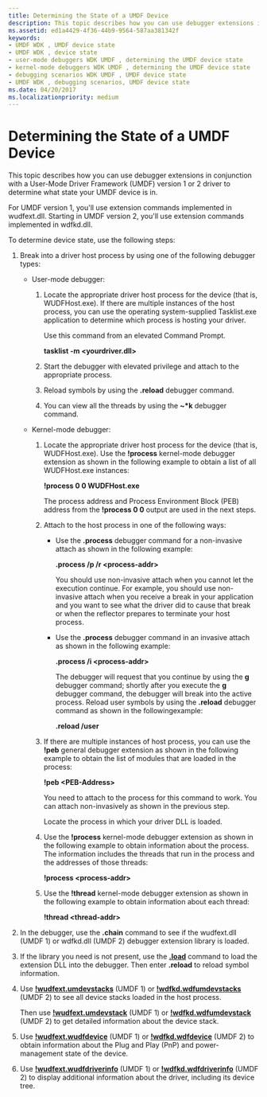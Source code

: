 ```yaml
---
title: Determining the State of a UMDF Device
description: This topic describes how you can use debugger extensions in conjunction with a User-Mode Driver Framework (UMDF) version 1 or 2 driver to determine what state your UMDF device is in.
ms.assetid: ed1a4429-4f36-44b9-9564-587aa381342f
keywords:
- UMDF WDK , UMDF device state
- UMDF WDK , device state
- user-mode debuggers WDK UMDF , determining the UMDF device state
- kernel-mode debuggers WDK UMDF , determining the UMDF device state
- debugging scenarios WDK UMDF , UMDF device state
- UMDF WDK , debugging scenarios, UMDF device state
ms.date: 04/20/2017
ms.localizationpriority: medium
---
```


# Determining the State of a UMDF Device


This topic describes how you can use debugger extensions in conjunction with a User-Mode Driver Framework (UMDF) version 1 or 2 driver to determine what state your UMDF device is in.

For UMDF version 1, you'll use extension commands implemented in wudfext.dll. Starting in UMDF version 2, you'll use extension commands implemented in wdfkd.dll.

To determine device state, use the following steps:

1.  Break into a driver host process by using one of the following debugger types:
    -   User-mode debugger:
        1.  Locate the appropriate driver host process for the device (that is, WUDFHost.exe). If there are multiple instances of the host process, you can use the operating system-supplied Tasklist.exe application to determine which process is hosting your driver.

            Use this command from an elevated Command Prompt.

            **tasklist -m &lt;yourdriver.dll&gt;**

        2.  Start the debugger with elevated privilege and attach to the appropriate process.
        3.  Reload symbols by using the **.reload** debugger command.
        4.  You can view all the threads by using the **~\*k** debugger command.

    -   Kernel-mode debugger:
        1.  Locate the appropriate driver host process for the device (that is, WUDFHost.exe). Use the **!process** kernel-mode debugger extension as shown in the following example to obtain a list of all WUDFHost.exe instances:

            **!process 0 0 WUDFHost.exe**

            The process address and Process Environment Block (PEB) address from the **!process 0 0** output are used in the next steps.

        2.  Attach to the host process in one of the following ways:
            -   Use the **.process** debugger command for a non-invasive attach as shown in the following example:

                **.process /p /r &lt;process-addr&gt;**

                You should use non-invasive attach when you cannot let the execution continue. For example, you should use non-invasive attach when you receive a break in your application and you want to see what the driver did to cause that break or when the reflector prepares to terminate your host process.

            -   Use the **.process** debugger command in an invasive attach as shown in the following example:

                **.process /i &lt;process-addr&gt;**

                The debugger will request that you continue by using the **g** debugger command; shortly after you execute the **g** debugger command, the debugger will break into the active process. Reload user symbols by using the **.reload** debugger command as shown in the followingexample:

                **.reload /user**

        3.  If there are multiple instances of host process, you can use the **!peb** general debugger extension as shown in the following example to obtain the list of modules that are loaded in the process:

            **!peb &lt;PEB-Address&gt;**

            You need to attach to the process for this command to work. You can attach non-invasively as shown in the previous step.

            Locate the process in which your driver DLL is loaded.

        4.  Use the **!process** kernel-mode debugger extension as shown in the following example to obtain information about the process. The information includes the threads that run in the process and the addresses of those threads:

            **!process &lt;process-addr&gt;**

        5.  Use the **!thread** kernel-mode debugger extension as shown in the following example to obtain information about each thread:

            **!thread &lt;thread-addr&gt;**

2.  In the debugger, use the **.chain** command to see if the wudfext.dll (UMDF 1) or wdfkd.dll (UMDF 2) debugger extension library is loaded.
3.  If the library you need is not present, use the [**.load**](../debugger/-load---loadby--load-extension-dll-.md) command to load the extension DLL into the debugger. Then enter **.reload** to reload symbol information.
4.  Use [**!wudfext.umdevstacks**](../debugger/-wudfext-umdevstacks.md) (UMDF 1) or [**!wdfkd.wdfumdevstacks**](../debugger/-wdfkd-wdfumdevstacks.md) (UMDF 2) to see all device stacks loaded in the host process.

    Then use [**!wudfext.umdevstack**](../debugger/-wudfext-umdevstack.md) (UMDF 1) or [**!wdfkd.wdfumdevstack**](../debugger/-wdfkd-wdfumdevstack.md) (UMDF 2) to get detailed information about the device stack.

5.  Use [**!wudfext.wudfdevice**](../debugger/-wudfext-wudfdevice.md) (UMDF 1) or [**!wdfkd.wdfdevice**](../debugger/-wdfkd-wdfdevice.md) (UMDF 2) to obtain information about the Plug and Play (PnP) and power-management state of the device.

6.  Use [**!wudfext.wudfdriverinfo**](../debugger/-wudfext-wudfdriverinfo.md) (UMDF 1) or [**!wdfkd.wdfdriverinfo**](../debugger/-wdfkd-wdfdriverinfo.md) (UMDF 2) to display additional information about the driver, including its device tree.

 

